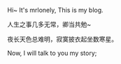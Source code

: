Hi~ It's mrlonely, This is my blog.

人生之事几多无常，卿当共勉~

夜长天色总难明，寂寞披衣起坐数寒星。

Now, I will talk to you my story;
